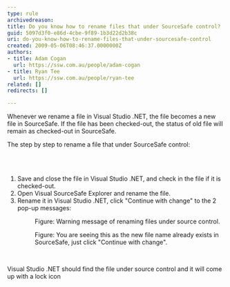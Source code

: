 ```yaml
---
type: rule
archivedreason: 
title: Do you know how to rename files that under SourceSafe control?
guid: 5097d3f0-e86d-4cbe-9f89-1b3d22d2b38c
uri: do-you-know-how-to-rename-files-that-under-sourcesafe-control
created: 2009-05-06T08:46:37.0000000Z
authors:
- title: Adam Cogan
  url: https://ssw.com.au/people/adam-cogan
- title: Ryan Tee
  url: https://ssw.com.au/people/ryan-tee
related: []
redirects: []

---
```




  <p>Whenever we rename a file in Visual Studio .NET, the file becomes a new file in SourceSafe. If the file has been checked-out, the status of old file will remain as checked-out in SourceSafe.</p>
<p>The step by step to rename a file that under SourceSafe control&#58; </p>

<br><excerpt class='endintro'></excerpt><br>

  <ol>
    <li>Save and close the file in Visual Studio .NET, and check in the file if it is checked-out. </li>
    <li>Open Visual SourceSafe Explorer and rename the file. </li>
    <li>Rename it in Visual Studio .NET, click &quot;Continue with change&quot; to the 2 pop-up messages&#58;<br>
    <dl class="image">
        <dt><img alt="" style="border-bottom&#58;0px solid;border-left&#58;0px solid;border-top&#58;0px solid;border-right&#58;0px solid;" border="0" src="/PublishingImages/RenameVSS1_small.jpg" /> </dt>
        <dd>Figure&#58; Warning message of renaming files under source control.</dd>
    </dl>
    <dl class="image">
        <dt><img alt="" style="border-bottom&#58;0px solid;border-left&#58;0px solid;border-top&#58;0px solid;border-right&#58;0px solid;" border="0" src="/PublishingImages/RenameVSS2_small.jpg" /> </dt>
        <dd>Figure&#58; You are seeing this as the new file name already exists in SourceSafe, just click &quot;Continue with change&quot;.</dd>
    </dl>
    </li>
</ol>
<p>&#160;</p>
Visual Studio .NET should find the file under source control and it will come up with a lock icon



